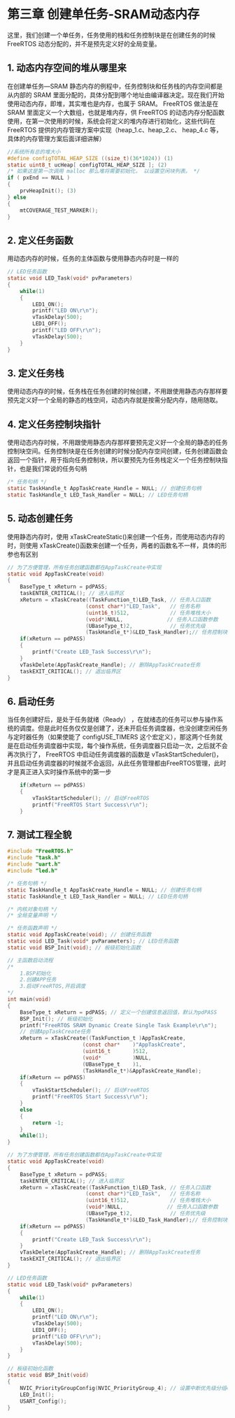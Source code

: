 # 第三章 创建单任务-SRAM动态内存

这里，我们创建一个单任务，任务使用的栈和任务控制块是在创建任务的时候FreeRTOS 动态分配的，并不是预先定义好的全局变量。

## 1. 动态内存空间的堆从哪里来

在创建单任务—SRAM 静态内存的例程中，任务控制块和任务栈的内存空间都是从内部的 SRAM 里面分配的，具体分配到哪个地址由编译器决定。现在我们开始使用动态内存，即堆，其实堆也是内存，也属于 SRAM。 FreeRTOS 做法是在 SRAM 里面定义一个大数组，也就是堆内存，供 FreeRTOS 的动态内存分配函数使用，在第一次使用的时候，系统会将定义的堆内存进行初始化，这些代码在 FreeRTOS 提供的内存管理方案中实现（heap_1.c、heap_2.c、 heap_4.c 等，具体的内存管理方案后面详细讲解）

```c
//系统所有总的堆大小
#define configTOTAL_HEAP_SIZE ((size_t)(36*1024)) (1)
static uint8_t ucHeap[ configTOTAL_HEAP_SIZE ]; (2)
/* 如果这是第一次调用 malloc 那么堆将需要初始化， 以设置空闲块列表。 */
if ( pxEnd == NULL )
{
    prvHeapInit(); (3)
} else
{
    mtCOVERAGE_TEST_MARKER();
}
```

## 2. 定义任务函数

用动态内存的时候，任务的主体函数与使用静态内存时是一样的

```c
// LED任务函数
static void LED_Task(void* pvParameters)
{
    while(1)
    {
        LED1_ON();
        printf("LED ON\r\n");
        vTaskDelay(500);
        LED1_OFF();
        printf("LED OFF\r\n");
        vTaskDelay(500);
    }
}
```

## 3. 定义任务栈

使用动态内存的时候，任务栈在任务创建的时候创建，不用跟使用静态内存那样要预先定义好一个全局的静态的栈空间，动态内存就是按需分配内存，随用随取。

## 4. 定义任务控制块指针

使用动态内存时候，不用跟使用静态内存那样要预先定义好一个全局的静态的任务控制块空间。任务控制块是在任务创建的时候分配内存空间创建，任务创建函数会返回一个指针，用于指向任务控制块，所以要预先为任务栈定义一个任务控制块指针，也是我们常说的任务句柄

```c
/* 任务句柄 */
static TaskHandle_t AppTaskCreate_Handle = NULL; // 创建任务句柄
static TaskHandle_t LED_Task_Handler = NULL; // LED任务句柄
```

## 5. 动态创建任务

使用静态内存时，使用 xTaskCreateStatic()来创建一个任务，而使用动态内存的时，则使用 xTaskCreate()函数来创建一个任务，两者的函数名不一样，具体的形参也有区别

```c
// 为了方便管理，所有任务创建函数都在AppTaskCreate中实现
static void AppTaskCreate(void)
{
    BaseType_t xReturn = pdPASS;
    taskENTER_CRITICAL(); // 进入临界区
    xReturn = xTaskCreate((TaskFunction_t)LED_Task, // 任务入口函数
                         (const char*)"LED_Task",   // 任务名称
                         (uint16_t)512,             // 任务堆栈大小
                         (void*)NULL,              // 任务入口函数参数
                         (UBaseType_t)2,            // 任务优先级
                         (TaskHandle_t*)&LED_Task_Handler);// 任务控制块指针                           
    if(xReturn == pdPASS)
    {
        printf("Create LED_Task Success\r\n");
    }
    vTaskDelete(AppTaskCreate_Handle); // 删除AppTaskCreate任务
    taskEXIT_CRITICAL(); // 退出临界区
} 
```

## 6. 启动任务

当任务创建好后，是处于任务就绪（Ready） ，在就绪态的任务可以参与操作系统的调度。但是此时任务仅仅是创建了，还未开启任务调度器，也没创建空闲任务与定时器任务（如果使能了 configUSE_TIMERS 这个宏定义），那这两个任务就是在启动任务调度器中实现，每个操作系统，任务调度器只启动一次，之后就不会再次执行了， FreeRTOS 中启动任务调度器的函数是 vTaskStartScheduler()，并且启动任务调度器的时候就不会返回，从此任务管理都由FreeRTOS管理，此时才是真正进入实时操作系统中的第一步

```c
    if(xReturn == pdPASS)
    {
        vTaskStartScheduler(); // 启动FreeRTOS
        printf("FreeRTOS Start Success\r\n");
    }
```

## 7. 测试工程全貌

```c
#include "FreeRTOS.h"
#include "task.h"
#include "uart.h"
#include "led.h"

/* 任务句柄 */
static TaskHandle_t AppTaskCreate_Handle = NULL; // 创建任务句柄
static TaskHandle_t LED_Task_Handler = NULL; // LED任务句柄

/* 内核对象句柄 */
/* 全局变量声明 */

/* 任务函数声明 */
static void AppTaskCreate(void); // 创建任务函数
static void LED_Task(void* pvParameters); // LED任务函数
static void BSP_Init(void); // 板级初始化函数

// 主函数启动流程
/*
    1.BSP初始化
    2.创建APP任务
    3.启动FreeRTOS,开启调度
*/
int main(void)
{
    BaseType_t xReturn = pdPASS; // 定义一个创建信息返回值，默认为pdPASS
    BSP_Init(); // 板级初始化
    printf("FreeRTOS SRAM Dynamic Create Single Task Example\r\n");
    // 创建AppTaskCreate任务   
    xReturn = xTaskCreate((TaskFunction_t )AppTaskCreate,
                        (const char*    )"AppTaskCreate",
                        (uint16_t       )512,  
                        (void*          )NULL,
                        (UBaseType_t    )1, 
                        (TaskHandle_t*)&AppTaskCreate_Handle); 
    if(xReturn == pdPASS)
    {
        vTaskStartScheduler(); // 启动FreeRTOS
        printf("FreeRTOS Start Success\r\n");
    }
    else
    {
        return -1;
    }
    while(1);
}

// 为了方便管理，所有任务创建函数都在AppTaskCreate中实现
static void AppTaskCreate(void)
{
    BaseType_t xReturn = pdPASS;
    taskENTER_CRITICAL(); // 进入临界区
    xReturn = xTaskCreate((TaskFunction_t)LED_Task, // 任务入口函数
                         (const char*)"LED_Task",   // 任务名称
                         (uint16_t)512,             // 任务堆栈大小
                         (void*)NULL,              // 任务入口函数参数
                         (UBaseType_t)2,            // 任务优先级
                         (TaskHandle_t*)&LED_Task_Handler);// 任务控制块指针                           
    if(xReturn == pdPASS)
    {
        printf("Create LED_Task Success\r\n");
    }
    vTaskDelete(AppTaskCreate_Handle); // 删除AppTaskCreate任务
    taskEXIT_CRITICAL(); // 退出临界区
}

// LED任务函数
static void LED_Task(void* pvParameters)
{
    while(1)
    {
        LED1_ON();
        printf("LED ON\r\n");
        vTaskDelay(500);
        LED1_OFF();
        printf("LED OFF\r\n");
        vTaskDelay(500);
    }
}

// 板级初始化函数
static void BSP_Init(void)
{
    NVIC_PriorityGroupConfig(NVIC_PriorityGroup_4); // 设置中断优先级分组4
    LED_Init();
    USART_Config();
}

```


